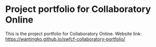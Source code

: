 # Project portfolio for Collaboratory Online

This is the project portfolio for Collaboratory Online.
Website link: https://wantingko.github.io/swfcf-collaboratory-portfolio/
